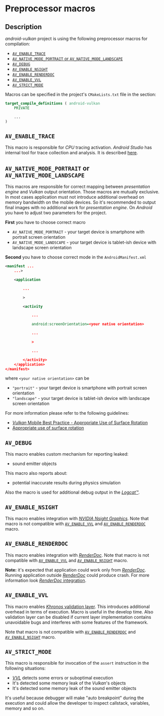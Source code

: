 # Preprocessor macros

## Description

_android-vulkan_ project is using the following preprocessor macros for compilation:

* [`AV_ENABLE_TRACE`](#macro-av-enable-trace)
* [`AV_NATIVE_MODE_PORTRAIT` or `AV_NATIVE_MODE_LANDSCAPE`](#macro-av-native-mode)
* [`AV_DEBUG`](#macro-av-debug)
* [`AV_ENABLE_NSIGHT`](#macro-av-enable-nsight)
* [`AV_ENABLE_RENDERDOC`](#macro-av-enable-renderdoc)
* [`AV_ENABLE_VVL`](#macro-av-enable-vvl)
* [`AV_STRICT_MODE`](#macro-av-strict-mode)

Macros can be specified in the project's `CMakeLists.txt` file in the section:

```cmake
target_compile_definitions ( android-vulkan
    PRIVATE

    ...
)
```

## <a id="macro-av-enable-trace">`AV_ENABLE_TRACE`</a>

This macro is responsible for _CPU_ tracing activation. _Android Studio_ has internal tool for trace collection and analysis. It is described [here](https://developer.android.com/studio/profile/record-traces).

## <a id="macro-av-native-mode">`AV_NATIVE_MODE_PORTRAIT` or `AV_NATIVE_MODE_LANDSCAPE`</a>

This macros are responsible for correct mapping between _presentation engine_ and _Vulkan_ output orientation. Those macros are mutually exclusive. In most cases application must not introduce additional overhead on memory bandwidth on the mobile devices. So it's recommended to output final images with no additional work for _presentation engine_. On _Android_ you have to adjust two parameters for the project.

**First** you have to choose correct macro

* `AV_NATIVE_MODE_PORTRAIT` - your target device is smartphone with portrait screen orientation
* `AV_NATIVE_MODE_LANDSCAPE` - your target device is tablet-ish device with landscape screen orientation

**Second** you have to choose correct mode in the `AndroidManifest.xml`

```xml
<manifest ...
    ...>

    <application

        ...

        >

        <activity

            ...

            android:screenOrientation=<your native orientation>

            ...

            >

            ...

        </activity>
    </application>
</manifest>
```

where `<your native orientation>` can be

* `"portrait"` - your target device is smartphone with portrait screen orientation
* `"landscape"` - your target device is tablet-ish device with landscape screen orientation

For more information please refer to the following guidelines:

* [_Vulkan_ Mobile Best Practice - Appropriate Use of Surface Rotation](https://community.arm.com/developer/tools-software/graphics/b/blog/posts/appropriate-use-of-surface-rotation)
* [Appropriate use of surface rotation](https://github.com/KhronosGroup/Vulkan-Samples/tree/main/samples/performance/surface_rotation)

## <a id="macro-av-debug">`AV_DEBUG`</a>

This macro enables custom mechanism for reporting leaked:

- sound emitter objects

This macro also reports about:

- potential inaccurate results during physics simulation

Also the macro is used for additional debug output in the [_Logcat™_](logcat.md).

## <a id="macro-av-enable-nsight">`AV_ENABLE_NSIGHT`</a>

This macro enables integration with [_NVIDIA Nsight Graphics_](https://developer.nvidia.com/nsight-graphics). Note that macro is not compatible with [`AV_ENABLE_VVL`](#macro-av-enable-vvl) and [`AV_ENABLE_RENDERDOC`](#macro-av-enable-renderdoc) macro.

## <a id="macro-av-enable-renderdoc">`AV_ENABLE_RENDERDOC`</a>

This macro enables integration with [_RenderDoc_](https://renderdoc.org/). Note that macro is not compatible with [`AV_ENABLE_VVL`](#macro-av-enable-vvl) and [`AV_ENABLE_NSIGHT`](#macro-av-enable-nsight) macro.

**Note:** it's expected that application could work only from [_RenderDoc_](https://renderdoc.org/). Running application outside [_RenderDoc_](https://renderdoc.org/) could produce crash. For more information look [_RenderDoc_ integration](./renderdoc-integration.md).

## <a id="macro-av-enable-vvl">`AV_ENABLE_VVL`</a>

This macro enables [_Khronos_ validation layer](https://developer.android.com/ndk/guides/graphics/validation-layer#apk-containing-layers). This introduces additional overhead in terms of execution. Macro is useful in the develop time. Also validation layer can be disabled if current layer implementation contains unavoidable bugs and interferes with some features of the framework.

Note that macro is not compatible with [`AV_ENABLE_RENDERDOC`](#macro-av-enable-vvl) and [`AV_ENABLE_NSIGHT`](#macro-av-enable-nsight) macro.

## <a id="macro-av-strict-mode">`AV_STRICT_MODE`</a>

This macro is responsible for invocation of the `assert` instruction in the following situations:

* [_VVL_](https://developer.android.com/ndk/guides/graphics/validation-layer#apk-containing-layers) detects some errors or suboptimal execution
* It's detected some memory leak of the _Vulkan_'s objects
* It's detected some memory leak of the sound emitter objects

It's useful because debugger will make "auto breakpoint" during the execution and could allow the developer to inspect callstack, variables, memory and so on.
